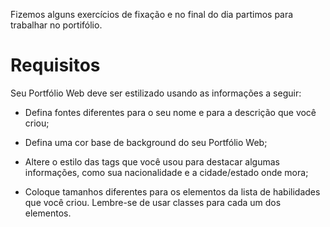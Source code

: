 Fizemos alguns exercícios de fixação e no final do dia partimos para trabalhar no portifólio.

# Requisitos
Seu Portfólio Web deve ser estilizado usando as informações a seguir:

* Defina fontes diferentes para o seu nome e para a descrição que você criou;

* Defina uma cor base de background do seu Portfólio Web;

* Altere o estilo das tags que você usou para destacar algumas informações, como sua nacionalidade e a cidade/estado onde mora;

* Coloque tamanhos diferentes para os elementos da lista de habilidades que você criou. Lembre-se de usar classes para cada um dos elementos.

